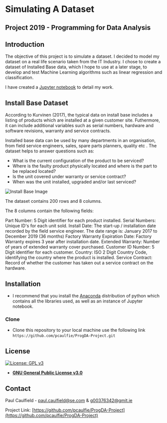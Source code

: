 # Simulating A Dataset

## Project 2019 - Programming for Data Analysis

## Introduction
The objective of this project is to simulate a dataset. I decided to model my dataset on a real life scenario taken from the IT Industry. I chose to create a dataset of Installed Base data, which I hope to use at a later stage, to develop and test Machine Learning algorithms such as linear regression and classification. 

I have created a [Jupyter notebook](https://github.com/pcaulfie/ProgDA-Project/blob/master/Install%20Base%20Dataset.ipynb) to detail my work.


## Install Base Dataset

According to Kurvinen (2017), the typical data on install base includes a listing of products which are installed at a given customer site. Futhermore, it can include additional variables such as serial numbers, hardware and software revisions, warranty and service contracts. 

Installed base data can be used by many departments in an organisation, from field service engineers, sales, spare parts planners, quality etc . The dataset helps to answer questions such as:

* What is the current configuration of the product to be serviced?
* Where is the faulty product physically located and where is the part to be replaced located?
* Is the unit covered under warranty or service contract?
* When was the unit installed, upgraded and/or last serviced?

![Install Base Image](https://cdn.myonlinestore.eu/945f2dab-6be1-11e9-a722-44a8421b9960/images/World%20map%20installed%20base.png)

The dataset contains 200 rows and 8 columns.

The 8 columns contain the following fields:

Part Number: 5 Digit identifier for each product installed.
Serial Numbers: Unique ID's for each unit sold.
Install Date: The start-up / installation date recorded by the field service engineer. The date range is: January 2017 to December 2019 (36 months)
Factory Warranty Expiration Date: Factory Warranty expires 3 year after installation date.
Extended Warranty: Number of years of extended warranty cover purchased.
Customer ID Number: 5 Digit identifier for each customer.
Country: ISO 2 Digit Country Code, identifying the country where the product is installed.
Service Contract: Record of whether the customer has taken out a service contract on the hardware.

## Installation

- I recommend that you install the [Anaconda](https://www.anaconda.com/distribution/) distribution of python which contains all the libraries used, as well as an instance of Jupyter notebook.

### Clone

- Clone this repository to your local machine use the following link `https://github.com/pcaulfie/ProgDA-Project.git`

## License

[![License: GPL v3](https://img.shields.io/badge/License-GPLv3-blue.svg)](https://www.gnu.org/licenses/gpl-3.0)
- **[GNU General Public License v3.0](https://www.gnu.org/licenses/gpl-3.0.en.html)**

## Contact

Paul Caulfield -  paul.caulfield@se.com & g00376342@gmit.ie

Project Link: [https://github.com/pcaulfie/ProgDA-Project](https://github.com/pcaulfie/ProgDA-Project)
